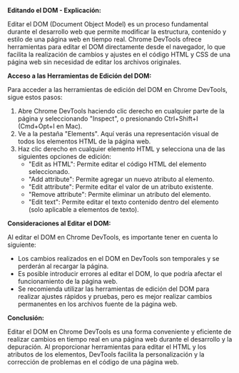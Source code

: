 **Editando el DOM - Explicación:**

Editar el DOM (Document Object Model) es un proceso fundamental durante el desarrollo web que permite modificar la estructura, contenido y estilo de una página web en tiempo real. Chrome DevTools ofrece herramientas para editar el DOM directamente desde el navegador, lo que facilita la realización de cambios y ajustes en el código HTML y CSS de una página web sin necesidad de editar los archivos originales.

**Acceso a las Herramientas de Edición del DOM:**

Para acceder a las herramientas de edición del DOM en Chrome DevTools, sigue estos pasos:

1. Abre Chrome DevTools haciendo clic derecho en cualquier parte de la página y seleccionando "Inspect", o presionando Ctrl+Shift+I (Cmd+Opt+I en Mac).
2. Ve a la pestaña "Elements". Aquí verás una representación visual de todos los elementos HTML de la página web.
3. Haz clic derecho en cualquier elemento HTML y selecciona una de las siguientes opciones de edición:
   - "Edit as HTML": Permite editar el código HTML del elemento seleccionado.
   - "Add attribute": Permite agregar un nuevo atributo al elemento.
   - "Edit attribute": Permite editar el valor de un atributo existente.
   - "Remove attribute": Permite eliminar un atributo del elemento.
   - "Edit text": Permite editar el texto contenido dentro del elemento (solo aplicable a elementos de texto).

**Consideraciones al Editar el DOM:**

Al editar el DOM en Chrome DevTools, es importante tener en cuenta lo siguiente:

- Los cambios realizados en el DOM en DevTools son temporales y se perderán al recargar la página.
- Es posible introducir errores al editar el DOM, lo que podría afectar el funcionamiento de la página web.
- Se recomienda utilizar las herramientas de edición del DOM para realizar ajustes rápidos y pruebas, pero es mejor realizar cambios permanentes en los archivos fuente de la página web.

**Conclusión:**

Editar el DOM en Chrome DevTools es una forma conveniente y eficiente de realizar cambios en tiempo real en una página web durante el desarrollo y la depuración. Al proporcionar herramientas para editar el HTML y los atributos de los elementos, DevTools facilita la personalización y la corrección de problemas en el código de una página web.